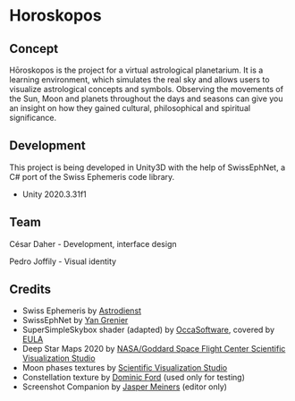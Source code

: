 # Horoskopos
## Concept

Hōroskopos is the project for a virtual astrological planetarium. It is a learning environment, which simulates the real sky and allows users to visualize astrological concepts and symbols. Observing the movements of the Sun, Moon and planets throughout the days and seasons can give you an insight on how they gained cultural, philosophical and spiritual significance.

## Development

This project is being developed in Unity3D with the help of SwissEphNet, a C# port of the Swiss Ephemeris code library. 

* Unity 2020.3.31f1

## Team

César Daher - Development, interface design

Pedro Joffily - Visual identity

## Credits

* Swiss Ephemeris by [Astrodienst](https://www.astro.com/swisseph/)
* SwissEphNet by [Yan Grenier](https://github.com/ygrenier/SwissEphNet)
* SuperSimpleSkybox shader (adapted) by [OccaSoftware](https://occasoftware.com/skybox-for-unity), covered by [EULA](https://occasoftware.com/license-for-paid-assets)
* Deep Star Maps 2020 by [NASA/Goddard Space Flight Center Scientific Visualization Studio](https://svs.gsfc.nasa.gov/4851)
* Moon phases textures by [Scientific Visualization Studio](https://svs.gsfc.nasa.gov/4955)
* Constellation texture by [Dominic Ford](https://in-the-sky.org) (used only for testing)
* Screenshot Companion by [Jasper Meiners](https://github.com/Pfannkuchen/ScreenshotCompanion) (editor only)
